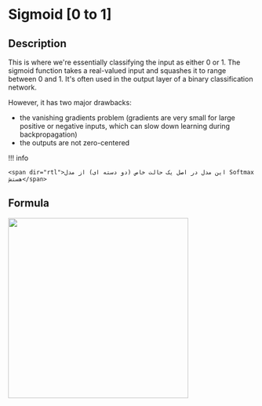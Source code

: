 # Sigmoid [0 to 1]

## Description

This is where we're essentially classifying the input as either 0 or 1.
The sigmoid function takes a real-valued input and squashes it to range between 0 and 1.
It's often used in the output layer of a binary classification network.

However, it has two major drawbacks:

- the vanishing gradients problem (gradients are very small for large positive or negative inputs, which can slow down learning during backpropagation)
- the outputs are not zero-centered

!!! info

    <span dir="rtl">این مدل در اصل یک حالت خاص (دو دسته ای) از مدل Softmax هستش</span>

## Formula

<img src="image1.jpg" style="width:3.82609in" />
